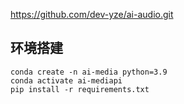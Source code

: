 https://github.com/dev-yze/ai-audio.git


## 环境搭建
```
conda create -n ai-media python=3.9
conda activate ai-mediapi
pip install -r requirements.txt
```